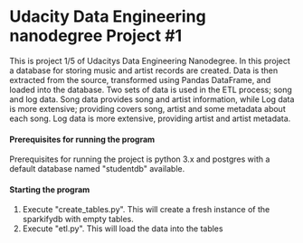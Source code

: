# Udacity Data Engineering nanodegree Project #1 

This is project 1/5 of Udacitys Data Engineering Nanodegree. In this project a database for storing 
music and artist records are created. Data is then extracted from the source, transformed using Pandas DataFrame, and loaded into the database. Two sets of data is used in the ETL process; song and log data. Song data provides song and artist information, while Log data is more extensive; providing covers song, artist and some metadata about each song. Log data is more extensive, providing artist and artist metadata.

#### Prerequisites for running the program
Prerequisites for running the project is python 3.x and postgres with a default database named "studentdb" available.

#### Starting the program
1. Execute "create_tables.py". This will create a fresh instance of the sparkifydb with empty tables.
2. Execute "etl.py". This will load the data into the tables
